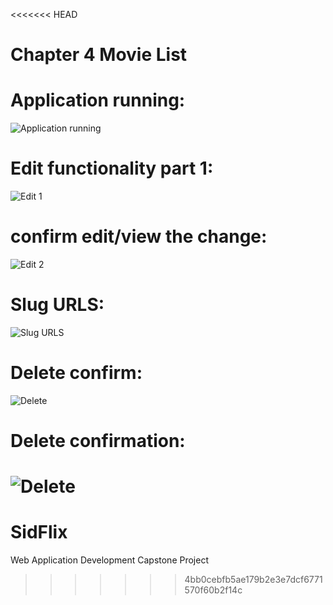 <<<<<<< HEAD
# Chapter 4 Movie List
# Application running:
![Application running](Images/ApplicationRunning.PNG)

# Edit functionality part 1:
![Edit 1 ](Images/edit.PNG)

# confirm edit/view the change:
![Edit 2](Images/confirmEdit.PNG)

# Slug URLS:
![Slug URLS](Images/slugUrl.PNG)
# Delete confirm:
![Delete](Images/confirmDelete.PNG)
# Delete confirmation:
![Delete](Images/deleteConfirmation.PNG)
=======
# SidFlix
Web Application Development Capstone Project 
>>>>>>> 4bb0cebfb5ae179b2e3e7dcf6771570f60b2f14c
